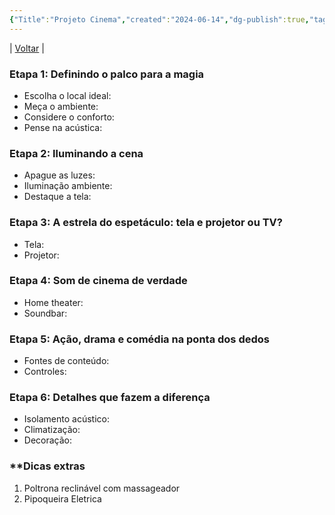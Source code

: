 ```yaml
---
{"Title":"Projeto Cinema","created":"2024-06-14","dg-publish":true,"tags":["pessoal/estudos"],"permalink":"/1-minha-vida/projeto-cinema/","dgPassFrontmatter":true}
---
```


| [Voltar](index) |
### Etapa 1: Definindo o palco para a magia
- Escolha o local ideal:
- Meça o ambiente:
- Considere o conforto:
- Pense na acústica:
### Etapa 2: Iluminando a cena
- Apague as luzes:
- Iluminação ambiente:
- Destaque a tela:
### Etapa 3: A estrela do espetáculo: tela e projetor ou TV?
- Tela:
- Projetor:
### Etapa 4: Som de cinema de verdade
- Home theater:
- Soundbar:
### Etapa 5: Ação, drama e comédia na ponta dos dedos
- Fontes de conteúdo:
- Controles:
### Etapa 6: Detalhes que fazem a diferença
- Isolamento acústico:
- Climatização: 
- Decoração:
### **Dicas extras
1. Poltrona reclinável com massageador
2. Pipoqueira Eletrica
  